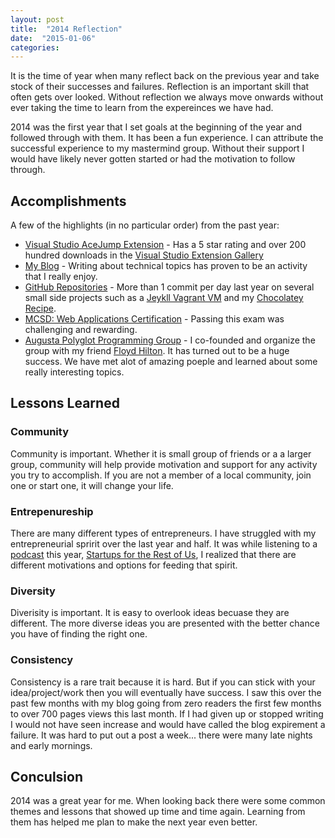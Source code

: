 ```yaml
---
layout: post
title:  "2014 Reflection"
date:  "2015-01-06"
categories:
---
```


It is the time of year when many reflect back on the previous year and take stock of their successes and failures.  Reflection is an important skill that often gets over looked.  Without reflection we always move onwards without ever taking the time to learn from the expereinces we have had.

2014 was the first year that I set goals at the beginning of the year and followed through with them. It has been a fun experience.  I can attribute the successful experience to my mastermind group.  Without their support I would have likely never gotten started or had the motivation to follow through.

## Accomplishments
A few of the highlights (in no particular order) from the past year:

- [Visual Studio AceJump Extension][124c2f8c] - Has a 5 star rating and over 200 hundred downloads in the [Visual Studio Extension Gallery](https://visualstudiogallery.msdn.microsoft.com/2d045428-ec7e-4a77-802c-5365f9ddafa2)
- [My Blog](http://www.aspenrootsdevelopment.com/) - Writing about technical topics has proven to be an activity that I really enjoy.
- [GitHub Repositories](https://github.com/jsturtevant) - More than 1 commit per day last year on several small side projects such as a [Jeykll Vagrant VM](https://github.com/jsturtevant/jekyll-vagrant) and my [Chocolatey Recipe](https://github.com/jsturtevant/chocolatey-recipe).
- [MCSD: Web Applications Certification](https://www.microsoft.com/learning/en-us/mcsd-web-apps-certification.aspx) - Passing this exam was challenging and rewarding.
- [Augusta Polyglot Programming Group](http://augusta-polyglot.github.io/) - I co-founded and organize the
group with my friend [Floyd Hilton](http://floydhilton.com/).  It has turned out to be a huge success.  We have met alot of amazing poeple and learned about some really interesting topics.

## Lessons Learned
### Community
Community is important.  Whether it is small group of friends or a a larger group, community will help provide motivation and support for any activity you try to accomplish.  If you are not a member of a local community, join one or start one, it will change your life.
### Entrepenureship
There are many different types of entrepreneurs.  I have struggled with my entrepreneurial spririt over the last year and half. It was while listening to a [podcast][6e346d9d] this year, [Startups for the Rest of Us](http://www.startupsfortherestofus.com/episodes/episode-214-our-goals-for-2015), I realized that there are different motivations and options for feeding that spirit.
### Diversity
Diverisity is important.  It is easy to overlook ideas becuase they are different. The more diverse ideas you are presented with the better chance you have of finding the right one.
### Consistency
Consistency is a rare trait because it is hard.  But if you can stick with your idea/project/work then you will eventually have success.  I saw this over the past few months with my blog going from zero readers the first few months to over 700 pages views this last month.  If I had given up or stopped writing I would not have seen increase and would have called the blog expirement a failure. It was hard to put out a post a week...  there were many late nights and early mornings.  

## Conculsion
2014 was a great year for me.  When looking back there were some common themes and lessons that showed up time and time again.  Learning from them has helped me plan to make the next year even better.  


  [124c2f8c]: http://jsturtevant.github.io/posts/Visual-Studio-Extensions-Ace-Jump "Visual Studio Extensions AceJump"

  [6e346d9d]: http://jsturtevant.github.io/posts/Tech-Podcasts "Tech Podcasts"
